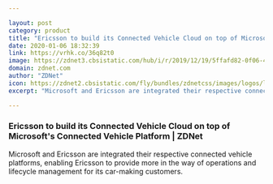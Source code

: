 ```yaml
---

layout: post
category: product
title: "Ericsson to build its Connected Vehicle Cloud on top of Microsoft's Connected Vehicle Platform"
date: 2020-01-06 18:32:39
link: https://vrhk.co/36q82t0
image: https://zdnet3.cbsistatic.com/hub/i/r/2019/12/19/5ffafd82-0f06-4291-9a2b-38e006bde4f0/thumbnail/770x578/92c324ff0ab571876f61d059455cc1e5/ericssonconnectedvehicle.jpg
domain: zdnet.com
author: "ZDNet"
icon: https://zdnet2.cbsistatic.com/fly/bundles/zdnetcss/images/logos/logo-192x192.png
excerpt: "Microsoft and Ericsson are integrated their respective connected vehicle platforms, enabling Ericsson to provide more in the way of operations and lifecycle management for its car-making customers."

---
```


### Ericsson to build its Connected Vehicle Cloud on top of Microsoft's Connected Vehicle Platform | ZDNet

Microsoft and Ericsson are integrated their respective connected vehicle platforms, enabling Ericsson to provide more in the way of operations and lifecycle management for its car-making customers.